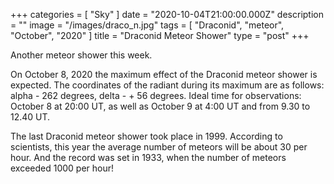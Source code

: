 +++
categories = [ "Sky" ]
date = "2020-10-04T21:00:00.000Z"
description = ""
image = "/images/draco_n.jpg"
tags = [ "Draconid", "meteor", "October", "2020" ]
title = "Draconid Meteor Shower"
type = "post"
+++


Another meteor shower this week.

On October 8, 2020 the maximum effect of the Draconid meteor shower is expected. The coordinates of the radiant during its maximum are as follows: alpha - 262 degrees, delta - + 56 degrees. Ideal time for observations: October 8 at 20:00 UT, as well as October 9 at 4:00 UT and from 9.30 to 12.40 UT.

The last Draconid meteor shower took place in 1999. According to scientists, this year the average number of meteors will be about 30 per hour. And the record was set in 1933, when the number of meteors exceeded 1000 per hour!
